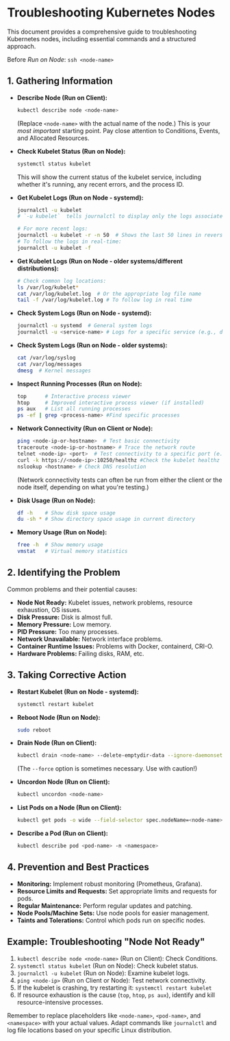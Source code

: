 # Troubleshooting Kubernetes Nodes

This document provides a comprehensive guide to troubleshooting Kubernetes nodes, including essential commands and a structured approach.

Before _Run on Node_: `ssh <node-name>`
## 1. Gathering Information

*   **Describe Node (Run on Client):**
    ```bash
    kubectl describe node <node-name>
    ```
    (Replace `<node-name>` with the actual name of the node.) This is your *most important* starting point.  Pay close attention to Conditions, Events, and Allocated Resources.

*   **Check Kubelet Status (Run on Node):**
    ```bash
    systemctl status kubelet
    ```
    This will show the current status of the kubelet service, including whether it's running, any recent errors, and the process ID.

*   **Get Kubelet Logs (Run on Node - systemd):**
    ```bash
    journalctl -u kubelet
    # `-u kubelet`  tells journalctl to display only the logs associated with the "kubelet" unit.

    # For more recent logs:
    journalctl -u kubelet -r -n 50  # Shows the last 50 lines in reverse order
    # To follow the logs in real-time:
    journalctl -u kubelet -f
    ```

*   **Get Kubelet Logs (Run on Node - older systems/different distributions):**
    ```bash
    # Check common log locations:
    ls /var/log/kubelet*
    cat /var/log/kubelet.log  # Or the appropriate log file name
    tail -f /var/log/kubelet.log # To follow log in real time
    ```

*   **Check System Logs (Run on Node - systemd):**
    ```bash
    journalctl -u systemd  # General system logs
    journalctl -u <service-name> # Logs for a specific service (e.g., docker, containerd)
    ```

*   **Check System Logs (Run on Node - older systems):**
    ```bash
    cat /var/log/syslog
    cat /var/log/messages
    dmesg  # Kernel messages
    ```

*   **Inspect Running Processes (Run on Node):**
    ```bash
    top      # Interactive process viewer
    htop     # Improved interactive process viewer (if installed)
    ps aux   # List all running processes
    ps -ef | grep <process-name> #Find specific processes
    ```

*   **Network Connectivity (Run on Client or Node):**
    ```bash
    ping <node-ip-or-hostname>  # Test basic connectivity
    traceroute <node-ip-or-hostname> # Trace the network route
    telnet <node-ip> <port>  # Test connectivity to a specific port (e.g., 10250 for kubelet API)
    curl -k https://<node-ip>:10250/healthz #Check the kubelet healthz endpoint (ignores certificate issues)
    nslookup <hostname> # Check DNS resolution
    ```
    (Network connectivity tests can often be run from either the client or the node itself, depending on what you're testing.)

*   **Disk Usage (Run on Node):**
    ```bash
    df -h    # Show disk space usage
    du -sh * # Show directory space usage in current directory
    ```

*   **Memory Usage (Run on Node):**
    ```bash
    free -h  # Show memory usage
    vmstat   # Virtual memory statistics
    ```

## 2. Identifying the Problem

Common problems and their potential causes:

*   **Node Not Ready:** Kubelet issues, network problems, resource exhaustion, OS issues.
*   **Disk Pressure:** Disk is almost full.
*   **Memory Pressure:** Low memory.
*   **PID Pressure:** Too many processes.
*   **Network Unavailable:** Network interface problems.
*   **Container Runtime Issues:** Problems with Docker, containerd, CRI-O.
*   **Hardware Problems:** Failing disks, RAM, etc.

## 3. Taking Corrective Action

*   **Restart Kubelet (Run on Node - systemd):**
    ```bash
    systemctl restart kubelet
    ```

*   **Reboot Node (Run on Node):**
    ```bash
    sudo reboot
    ```

*   **Drain Node (Run on Client):**
    ```bash
    kubectl drain <node-name> --delete-emptydir-data --ignore-daemonsets --force --grace-period=<seconds>
    ```
    (The `--force` option is sometimes necessary. Use with caution!)

*   **Uncordon Node (Run on Client):**
    ```bash
    kubectl uncordon <node-name>
    ```

*   **List Pods on a Node (Run on Client):**
    ```bash
    kubectl get pods -o wide --field-selector spec.nodeName=<node-name>
    ```

*   **Describe a Pod (Run on Client):**
    ```bash
    kubectl describe pod <pod-name> -n <namespace>
    ```

## 4. Prevention and Best Practices

*   **Monitoring:** Implement robust monitoring (Prometheus, Grafana).
*   **Resource Limits and Requests:** Set appropriate limits and requests for pods.
*   **Regular Maintenance:** Perform regular updates and patching.
*   **Node Pools/Machine Sets:** Use node pools for easier management.
*   **Taints and Tolerations:** Control which pods run on specific nodes.

## Example: Troubleshooting "Node Not Ready"

1.  `kubectl describe node <node-name>` (Run on Client): Check Conditions.
2.  `systemctl status kubelet` (Run on Node): Check kubelet status.
3.  `journalctl -u kubelet` (Run on Node): Examine kubelet logs.
4.  `ping <node-ip>` (Run on Client or Node): Test network connectivity.
5.  If the kubelet is crashing, try restarting it: `systemctl restart kubelet`
6.  If resource exhaustion is the cause (`top`, `htop`, `ps aux`), identify and kill resource-intensive processes.

Remember to replace placeholders like `<node-name>`, `<pod-name>`, and `<namespace>` with your actual values. Adapt commands like `journalctl` and log file locations based on your specific Linux distribution.